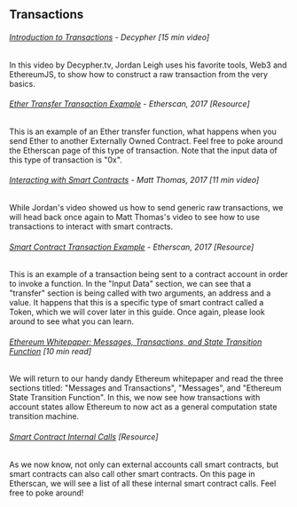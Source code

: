 ## Transactions

###### [Introduction to Transactions](http://decypher.tv/series/ethereum-development/video/4) - Decypher \[15 min video\]

In this video by Decypher.tv, Jordan Leigh uses his favorite tools, Web3 and EthereumJS, to show how to construct a raw transaction from the very basics.

###### [Ether Transfer Transaction Example](https://etherscan.io/tx/0x19c52e17a598e39c18101a75d7754a35b1e858179df420ca52e1146b6f283b0b) - Etherscan, 2017 \[Resource\]

This is an example of an Ether transfer function, what happens when you send Ether to another Externally Owned Contract.  Feel free to poke around the Etherscan page of this type of transaction.  Note that the input data of this type of transaction is "0x".

###### [Interacting with Smart Contracts](https://www.youtube.com/embed/uOL26c1Qu5U?start=1024&end=1679&version=3) - Matt Thomas, 2017 \[11 min video\]

While Jordan's video showed us how to send generic raw transactions, we will head back once again to Matt Thomas's video to see how to use transactions to interact with smart contracts.

###### [Smart Contract Transaction Example](https://etherscan.io/tx/0x8534d2e4129baa16965f51420b9fa8f87bbdab90ae767095dc6c6fcfe5ce554a) - Etherscan, 2017 \[Resource\]

This is an example of a transaction being sent to a contract account in order to invoke a function.  In the "Input Data" section, we can see that a "transfer" section is being called with two arguments, an address and a value.  It happens that this is a specific type of smart contract called a Token, which we will cover later in this guide.  Once again, please look around to see what you can learn.

###### [Ethereum Whitepaper: Messages, Transactions, and State Transition Function](https://github.com/ethereum/wiki/wiki/White-Paper#messages-and-transactions) \[10 min read\]

We will return to our handy dandy Ethereum whitepaper and read the three sections titled:  "Messages and Transactions", "Messages", and "Ethereum State Transition Function".  In this, we now see how transactions with account states allow Ethereum to now act as a general computation state transition machine.

###### [Smart Contract Internal Calls](https://etherscan.io/txsInternal) \[Resource\]

As we now know, not only can external accounts call smart contracts, but smart contracts can also call other smart contracts.  On this page in Etherscan, we will see a list of all these internal smart contract calls.  Feel free to poke around!

